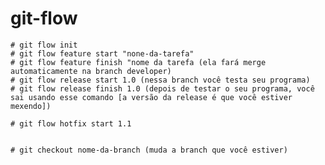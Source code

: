 # git-flow

    # git flow init
    # git flow feature start "none-da-tarefa"
    # git flow feature finish "nome da tarefa (ela fará merge automaticamente na branch developer)
    # git flow release start 1.0 (nessa branch você testa seu programa)
    # git flow release finish 1.0 (depois de testar o seu programa, você sai usando esse comando [a versão da release é que você estiver mexendo])

    # git flow hotfix start 1.1


    # git checkout nome-da-branch (muda a branch que você estiver)

